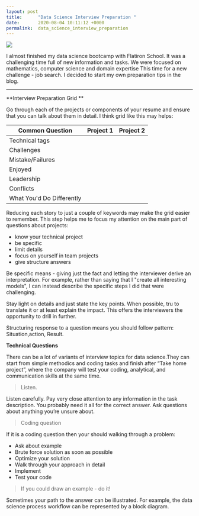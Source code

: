 ```yaml
---
layout: post
title:      "Data Science Interview Preparation "
date:       2020-08-04 10:11:12 +0000
permalink:  data_science_interview_preparation
---
```



![](https://images.squarespace-cdn.com/content/v1/5150aec6e4b0e340ec52710a/1364352051365-HZAS3CLBF7ABLE3F5OBY/ke17ZwdGBToddI8pDm48kB2M2-8_3EzuSSXvzQBRsa1Zw-zPPgdn4jUwVcJE1ZvWQUxwkmyExglNqGp0IvTJZUJFbgE-7XRK3dMEBRBhUpxPe_8B-x4gq2tfVez1FwLYYZXud0o-3jV-FAs7tmkMHY-a7GzQZKbHRGZboWC-fOc/Data_Science_VD.png?format=1500w)

I almost finished my data science bootcamp with Flatiron School. It was a challenging time full of new information and tasks. We were focused on mathematics, computer science and domain expertise This time for a new challenge - job search. I decided to start my own preparation tips in the blog.

****

**Interview Preparation Grid **

Go through each of the projects or components of your resume and ensure that you can talk about them in detail. I think grid like this may helps:

| Common Question | Project 1 | Project 2 |
| -------- | -------- | -------- |
| Technical tags     |   |   |
| Challenges     |   |   |
| Mistake/Failures     |  |    |
| Enjoyed     |   |     |
| Leadership     |   |     |
| Conflicts     |   |     |
| What You'd Do Differently     |   |     |

Reducing each story to just a couple of keywords may make the grid easier to remember. This step helps me to focus my attention on the main part of questions about projects:
* know your technical project
* be specific
* limit details
* focus on yourself in team projects
* give structure answers

Be specific means - giving just the fact and letting the interviewer derive an interpretation. For example, rather than saying that I "create all interesting models",  I can instead describe the specific steps I did that were challenging.

Stay light on details and just state the key points. When possible, tru to translate it or at least explain the impact. This offers the interviewers the opportunity to drill in further.

Structuring response to a question means you should follow pattern: Situation,action, Result.


**Technical Questions**

There can be a lot of variants of interview topics for data science.They can start from simple methodics and coding tasks and finish after “Take home project”, where the company will test your coding, analytical, and communication skills at the same time.

> Listen.

Listen carefully. Pay very close attention to any information in the task description. You probably need it all for the correct answer. Ask questions about anything you’re unsure about.


> Coding question

If it is a coding question then your should walking through a problem:
* Ask about example
* Brute force solution as soon as possible
* Optimize your solution
* Walk through your approach in detail
* Implement
* Test your code

> If you could draw an example - do it!

Sometimes your path to the answer can be illustrated. For example, the data science process workflow can be represented by a block diagram.



